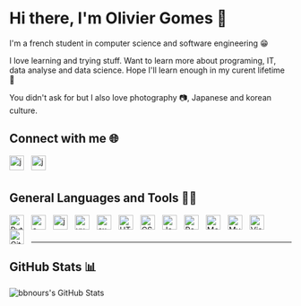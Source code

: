 # Hi there, I'm Olivier Gomes 👋 

I'm a french student in computer science and software engineering 😁

I love learning and trying stuff. Want to learn more about programing, IT, data analyse and data science. Hope I'll learn enough in my curent lifetime 🖖

You didn't ask for but I also love photography 📷, Japanese and korean culture. 


## Connect with me 🌐


[<img align="left" alt="java" width="26px" src="https://cdn.jsdelivr.net/npm/simple-icons@v3/icons/linkedin.svg" style="padding-right:10px;" />][linkedin]
[<img align="left" alt="java" width="26px" src="https://cdn.jsdelivr.net/npm/simple-icons@v3/icons/instagram.svg" style="padding-right:10px;" />][instagram]

<br />
<br />

## General Languages and Tools 👨‍💻


<img align="left" alt="Python" width="26px" src="https://cdn.jsdelivr.net/gh/devicons/devicon/icons/python/python-original.svg" style="padding-right:10px;" />
<img align="left" alt="c" width="26px" src="https://cdn.jsdelivr.net/gh/devicons/devicon/icons/c/c-original.svg" style="padding-right:10px;" /> 
<img align="left" alt="java" width="26px" src="https://cdn.jsdelivr.net/gh/devicons/devicon/icons/java/java-original.svg" style="padding-right:10px;" />
<img align="left" alt="vuejs" width="26px" src="https://cdn.jsdelivr.net/gh/devicons/devicon/icons/vuejs/vuejs-original.svg" style="padding-right:10px;" />
<img align="left" alt="express" width="26px" src="https://cdn.jsdelivr.net/gh/devicons/devicon/icons/express/express-original.svg" style="padding-right:10px;" />
<img align="left" alt="HTML5" width="26px" src="https://cdn.jsdelivr.net/gh/devicons/devicon/icons/html5/html5-original.svg" style="padding-right:10px;" />
<img align="left" alt="CSS3" width="26px" src="https://cdn.jsdelivr.net/gh/devicons/devicon/icons/css3/css3-original.svg" style="padding-right:10px;" />
<img align="left" alt="JavaScript" width="26px" src="https://cdn.jsdelivr.net/gh/devicons/devicon/icons/javascript/javascript-original.svg" style="padding-right:10px;" />
<img align="left" alt="React" width="26px" src="https://cdn.jsdelivr.net/gh/devicons/devicon/icons/react/react-original.svg" style="padding-right:10px;" />
<img align="left" alt="MongoDB" width="26px" src="https://cdn.jsdelivr.net/gh/devicons/devicon/icons/mongodb/mongodb-original.svg" style="padding-right:10px;" />
<img align="left" alt="MySQL" width="26px" src="https://cdn.jsdelivr.net/gh/devicons/devicon/icons/mysql/mysql-original.svg" style="padding-right:10px;" />
<img align="left" alt="Visual Studio Code" width="26px" src="https://cdn.jsdelivr.net/gh/devicons/devicon/icons/vscode/vscode-original.svg" style="padding-right:10px;" />
<img align="left" alt="Git" width="26px" src="https://cdn.jsdelivr.net/gh/devicons/devicon/icons/git/git-original.svg" style="padding-right:10px;" />

<br />
<br />

---

## GitHub Stats 📊

<img align="left" alt="bbnours's GitHub Stats" src="https://github-readme-stats-bbnours.vercel.app/api?username=bbnours&show_icons=true&hide_border=false&theme=panda" />



<br/>
<br/>
<!-- 
##  The languages I'm recently using 🔊

| ⏰ Past month                                                                                                                                           | ⌛️ Past Year                                                                                                                                           |
| :------------------------------------------------------------------------------------------------------------------------------------------------------ | :------------------------------------------------------------------------------------------------------------------------------------------------------ |
| <a href="https://wakatime.com/@bbnours"><img src="https://wakatime.com/share/@bbnours/97358ee5-e081-42a4-866f-7bdd05db0cba.svg" height="300px"></a> | <a href="https://wakatime.com/@bbnours"><img src="https://wakatime.com/share/@bbnours/2f974bc2-6948-40a2-92fe-2a31edef4d7e.svg" height="300px"></a> |

<br />
<br /> -->



[instagram]: https://instagram.com/bbnours_
[linkedin]: https://linkedin.com/in/oliviergomes
